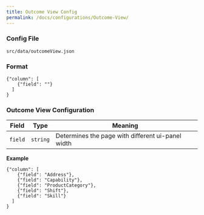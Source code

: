 ```yaml
---
title: Outcome View Config
permalink: /docs/configurations/Outcome-View/
---
```


### Config File
`src/data/outcomeView.json`

### Format
```
{"column": [
    {"field": ""}
  ]
}

```
### Outcome View Configuration

| Field | Type | Meaning |
| ------------- | ------------- | ------------- |
| `field` | `string` | Determines the page with different ui-panel width |

**Example**
```
{"column": [
    {"field": "Address"},
    {"field": "Capability"},
    {"field": "ProductCategory"},
    {"field": "Shift"},
    {"field": "Skill"}
  ]
}
```

